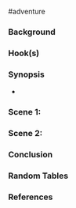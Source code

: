  #adventure 

### Background


### Hook(s)


### Synopsis

- 

### Scene 1: 


### Scene 2: 


### Conclusion


### Random Tables


### References
